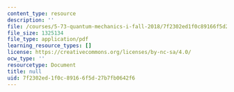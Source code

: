 ```yaml
---
content_type: resource
description: ''
file: /courses/5-73-quantum-mechanics-i-fall-2018/7f2302ed1f0c89166f5d27b7fb0642f6_MIT5_73F18_Lec30.pdf
file_size: 1325134
file_type: application/pdf
learning_resource_types: []
license: https://creativecommons.org/licenses/by-nc-sa/4.0/
ocw_type: ''
resourcetype: Document
title: null
uid: 7f2302ed-1f0c-8916-6f5d-27b7fb0642f6
---
```

